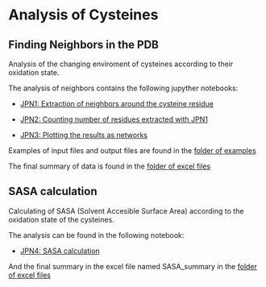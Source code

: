 # Analysis of Cysteines

## Finding Neighbors in the PDB

Analysis of the changing enviroment of cysteines according to their oxidation state.

The analysis of neighbors contains the  following jupyther notebooks:

- [JPN1: Extraction of neighbors around the cysteine residue](https://github.com/AngelicaSandoval-Perez/CYS_analysis/blob/main/Jupyther_notebooks/Cysteins_enviroments_counting.ipynb)

- [JPN2: Counting number of residues extracted with JPN1](https://github.com/AngelicaSandoval-Perez/CYS_analysis/blob/main/Jupyther_notebooks/Extract_numbersFromEnviromentsOutFiles.ipynb)

- [JPN3: Plotting the results as networks](https://github.com/AngelicaSandoval-Perez/CYS_analysis/blob/main/Jupyther_notebooks/Plotting_SGneighbors_asNetworks.ipynb)

Examples of input files and output files are found in the [folder of examples](https://github.com/AngelicaSandoval-Perez/CYS_analysis/tree/main/examples_inputfiles)

The final summary of data is found in the [folder of excel files](https://github.com/AngelicaSandoval-Perez/CYS_analysis/tree/main/summaryFiles_xlsx)

## SASA calculation 

Calculating of SASA (Solvent Accesible Surface Area) according to the oxidation state of the cysteines. 

The analysis can be found in the following notebook:

- [JPN4: SASA calculation](https://github.com/AngelicaSandoval-Perez/CYS_analysis/blob/main/Jupyther_notebooks/SASA_examples.ipynb)

And the final summary in the excel file named SASA_summary in the [folder of excel files](https://github.com/AngelicaSandoval-Perez/CYS_analysis/tree/main/summaryFiles_xlsx)
